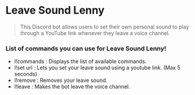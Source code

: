 # Leave Sound Lenny

> This Discord bot allows users to set their own personal sound to play through a YouTube link whenever they leave a voice channel.

### List of commands you can use for Leave Sound Lenny!
- l!commands : Displays the list of available commands.
- l!set url : Lets you set your leave sound using a youtube link. (Max 5 seconds)
- l!remove : Removes your leave sound.
- l!leave : Makes the bot leave the voice channel.
